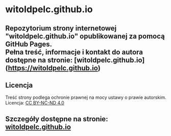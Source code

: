 # witoldpelc.github.io
Repozytorium strony internetowej "witoldpelc.github.io" opublikowanej za pomocą GitHub Pages.  
Pełna treść, informacje i kontakt do autora dostępne na stronie: [witoldpelc.github.io] (https://witoldpelc.github.io)
---
## Licencja
Treść strony podlega ochronie prawnej na mocy ustawy o prawie autorskim.
Licencja: [CC BY-NC-ND 4.0](https://creativecommons.org/licenses/by-nc-nd/4.0/legalcode)

Szczegóły dostępne na stronie: [witoldpelc.github.io](https://witoldpelc.github.io)
---

